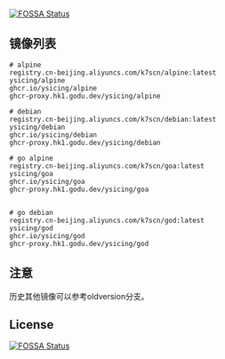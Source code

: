 [![FOSSA Status](https://app.fossa.io/api/projects/git%2Bgithub.com%2Fysicing%2Fdockerfiles.svg?type=shield)](https://app.fossa.io/projects/git%2Bgithub.com%2Fysicing%2Fdockerfiles?ref=badge_shield)


## 镜像列表

```
# alpine
registry.cn-beijing.aliyuncs.com/k7scn/alpine:latest
ysicing/alpine
ghcr.io/ysicing/alpine
ghcr-proxy.hk1.godu.dev/ysicing/alpine

# debian
registry.cn-beijing.aliyuncs.com/k7scn/debian:latest
ysicing/debian
ghcr.io/ysicing/debian
ghcr-proxy.hk1.godu.dev/ysicing/debian

# go alpine
registry.cn-beijing.aliyuncs.com/k7scn/goa:latest
ysicing/goa
ghcr.io/ysicing/goa
ghcr-proxy.hk1.godu.dev/ysicing/goa


# go debian
registry.cn-beijing.aliyuncs.com/k7scn/god:latest
ysicing/god
ghcr.io/ysicing/god
ghcr-proxy.hk1.godu.dev/ysicing/god

```


## 注意

历史其他镜像可以参考oldversion分支。

## License
[![FOSSA Status](https://app.fossa.io/api/projects/git%2Bgithub.com%2Fysicing%2Fdockerfiles.svg?type=large)](https://app.fossa.io/projects/git%2Bgithub.com%2Fysicing%2Fdockerfiles?ref=badge_large)